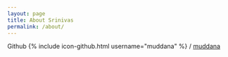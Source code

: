 ```yaml
---
layout: page
title: About Srinivas
permalink: /about/
---
```



Github
{% include icon-github.html username="muddana" %} /
[muddana](https://github.com/muddana)
